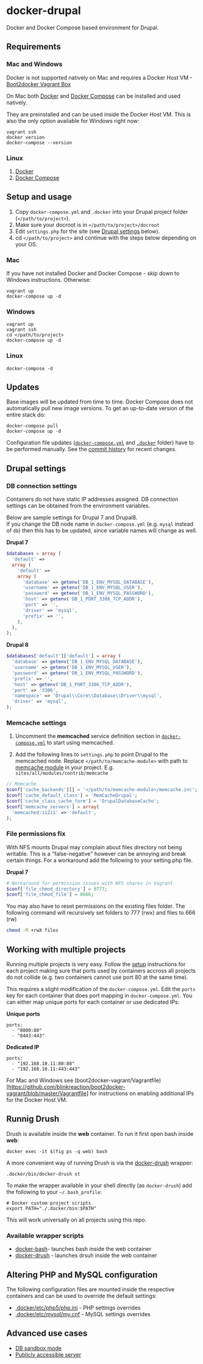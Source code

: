 # docker-drupal
Docker and Docker Compose based environment for Drupal.

## Requirements

### Mac and Windows
Docker is not supported natively on Mac and requires a Docker Host VM - [Boot2docker Vagrant Box](https://github.com/blinkreaction/boot2docker-vagrant)

On Mac both [Docker](https://docs.docker.com/compose/install/#install-docker) and [Docker Compose](https://docs.docker.com/compose/install/#install-compose) can be installed and used natively.

They are preinstalled and can be used inside the Docker Host VM.  This is also the only option available for Windows right now:

    vagrant ssh
    docker version
    docker-compose --version

### Linux
1. [Docker](https://docs.docker.com/compose/install/#install-docker)
2. [Docker Compose](https://docs.docker.com/compose/install/#install-compose)

## <a name="setup"></a> Setup and usage
 1. Copy `docker-compose.yml` and `.docker` into your Drupal project folder (`</path/to/project>`).
 2. Make sure your docroot is in `</path/to/project>/docroot`
 3. Edit `settings.php` for the site (see [Drupal settings](#drupal-settings) below).
 4. cd `</path/to/project>` and continue with the steps below depending on your OS.

### Mac
If you have not installed Docker and Docker Compose - skip down to Windows instructions. Otherwise:

    vagrant up
    docker-compose up -d

### Windows

    vagrant up
    vagrant ssh
    cd </path/to/project>
    docker-compose up -d

### Linux

    docker-compose -d

## Updates
Base images will be updated from time to time. Docker Compose does not automatically pull new image versions.
To get an up-to-date version of the entire stack do:

    docker-compose pull
    docker-compose up -d

Configuration file updates ([`docker-compose.yml`](docker-compose.yml) and [`.docker`](.docker) folder) have to be performed manually.
See the [commit history](https://github.com/blinkreaction/docker-fig-drupal/commits/master) for recent changes.

## <a name="drupal-settings"></a> Drupal settings

### DB connection settings

Containers do not have static IP addresses assigned.  DB connection settings can be obtained from the environment variables.

Below are sample settings for Drupal 7 and Drupal8.  
If you change the DB node name in `docker-compose.yml` (e.g. `mysql` instead of `db`) then this has to be updated, since variable names will change as well.

**Drupal 7**

```php
$databases = array (
  'default' => 
  array (
    'default' => 
    array (
      'database' => getenv('DB_1_ENV_MYSQL_DATABASE'),
      'username' => getenv('DB_1_ENV_MYSQL_USER'),
      'password' => getenv('DB_1_ENV_MYSQL_PASSWORD'),
      'host' => getenv('DB_1_PORT_3306_TCP_ADDR'),
      'port' => '',
      'driver' => 'mysql',
      'prefix' => '',
    ),
  ),
);

```

**Drupal 8**

```php
$databases['default']['default'] = array (
  'database' => getenv('DB_1_ENV_MYSQL_DATABASE'),
  'username' => getenv('DB_1_ENV_MYSQL_USER'),
  'password' => getenv('DB_1_ENV_MYSQL_PASSWORD'),
  'prefix' => '',
  'host' => getenv('DB_1_PORT_3306_TCP_ADDR'),
  'port' => '3306',
  'namespace' => 'Drupal\\Core\\Database\\Driver\\mysql',
  'driver' => 'mysql',
);
```

### Memcache settings

1. Uncomment the **memcached** service definition section in [`docker-compose.yml`](docker-compose.yml) to start using memcached.

2. Add the following lines to `settings.php` to point Drupal to the memcached node. Replace `</path/to/memcache-module>` with path to [memcache module](https://www.drupal.org/project/memcache) in your project. E.g. `sites/all/modules/contrib/memcache`

```php
// Memcache
$conf['cache_backends'][] = '</path/to/memcache-module>/memcache.inc';
$conf['cache_default_class'] = 'MemCacheDrupal';
$conf['cache_class_cache_form'] = 'DrupalDatabaseCache';
$conf['memcache_servers'] = array(
  'memcached:11211' => 'default',
);
```

### File permissions fix

With NFS mounts Drupal may complain about files directory not being writable. This is a "false-negative" however can be annoying and break certain things. For a workaround add the following to your setting.php file. 

**Drupal 7**

```php
# Workaround for permission issues with NFS shares in Vagrant
$conf['file_chmod_directory'] = 0777;
$conf['file_chmod_file'] = 0666;
```

You may also have to reset permissions on the existing files folder. The following command will recursively set folders to 777 (rwx) and files to 666 (rw)

```bash
chmod -R +rwX files
```

## Working with multiple projects

Running multiple projects is very easy. 
Follow the [setup](#setup) instructions for each project making sure that ports used by containers accross all projects do not collide (e.g. two containers cannot use port 80 at the same time).

This requires a slight modification of the `docker-compose.yml`.
Edit the `ports` key for each container that does port mapping in `docker-compose.yml`.
You can either map unique ports for each container or use dedicated IPs:

**Unique ports**

```
ports:
  - "8080:80"
  - "8443:443"
```

**Dedicated IP**

```
ports:
  - "192.168.10.11:80:80"
  - "192.168.10.11:443:443"
```

For Mac and Windows see (boot2docker-vagrant/Vagrantfile)[https://github.com/blinkreaction/boot2docker-vagrant/blob/master/Vagrantfile] for instructions on enabling additional IPs for the Docker Host VM.

## Runnig Drush

Drush is available inside the **web** container. To run it first open bash inside **web**:

    docker exec -it $(fig ps -q web) bash

A more convenient way of running Drush is via the [docker-drush](.docker/bin/docker-drush) wrapper:

    .docker/bin/docker-drush st

To make the wrapper available in your shell directly (as `docker-drush`) add the following to your `~/.bash_profile`:

    # Docker custom project scripts
    export PATH="./.docker/bin:$PATH"

This will work universally on all projects using this repo.

### Available wrapper scripts

 - [docker-bash](.docker/bin/docker-bash)- launches bash inside the web container
 - [docker-drush](.docker/bin/docker-drush) - launches drsuh inside the web container

## Altering PHP and MySQL configuration

The following configuration files are mounted inside the respective containers and can be used to override the default settings:

- [.docker/etc/php5/php.ini](.docker/etc/php5/php.ini) - PHP settings overrides
- [.docker/etc/mysql/my.cnf](.docker/etc/mysql/my.cnf) - MySQL settings overrides

## Advanced use cases

- [DB sandbox mode](.docker/docs/db-sandbox.md)
- [Publicly accessible server](.docker/docs/public-access.md)

